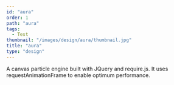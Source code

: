 ```yaml
---
id: "aura"
order: 1
path: "aura"
tags:
  - Test
thumbnail: "/images/design/aura/thumbnail.jpg"
title: "aura"
type: "design"
---
```


A canvas particle engine built with JQuery and require.js. It uses requestAnimationFrame to enable optimum performance.
